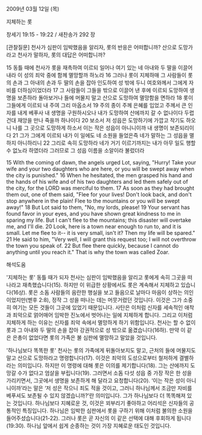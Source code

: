 2009년 03월 12일 (목)

지체하는 롯



창세기 19:15 - 19:22 / 새찬송가 292 장

[관찰질문]
천사가 심판이 임박했음을 알리자, 롯의 반응은 어떠합니까?
산으로 도망가라고 천사가 말하자, 롯의 대답은 어떠합니까?

15 동틀 때에 천사가 롯을 재촉하여 이르되 일어나 여기 있는 네 아내와 두 딸을 이끌어 내라 이 성의 죄악 중에 함께 멸망할까 하노라 
16 그러나 롯이 지체하매 그 사람들이 롯의 손과 그 아내의 손과 두 딸의 손을 잡아 인도하여 성 밖에 두니 여호와께서 그에게 자비를 더하심이었더라 
17 그 사람들이 그들을 밖으로 이끌어 낸 후에 이르되 도망하여 생명을 보존하라 돌아보거나 들에 머물지 말고 산으로 도망하여 멸망함을 면하라 
18 롯이 그들에게 이르되 내 주여 그리 마옵소서
19 주의 종이 주께 은혜를 입었고 주께서 큰 인자를 내게 베푸사 내 생명을 구원하시오나 내가 도망하여 산에까지 갈 수 없나이다 두렵건대 재앙을 만나 죽을까 하나이다 
20 보소서 저 성읍은 도망하기에 가깝고 작기도 하오니 나를 그 곳으로 도망하게 하소서 이는 작은 성읍이 아니니이까 내 생명이 보존되리이다 
21 그가 그에게 이르되 내가 이 일에도 네 소원을 들었은즉 네가 말하는 그 성읍을 멸하지 아니하리니 
22 그리로 속히 도망하라 네가 거기 이르기까지는 내가 아무 일도 행할 수 없노라 하였더라 그러므로 그 성읍 이름을 소알이라 불렀더라  

15 With the coming of dawn, the angels urged Lot, saying, "Hurry! Take your wife and your two daughters who are here, or you will be swept away when the city is punished." 
16 When he hesitated, the men grasped his hand and the hands of his wife and of his two daughters and led them safely out of the city, for the LORD was merciful to them. 
17 As soon as they had brought them out, one of them said, "Flee for your lives! Don't look back, and don't stop anywhere in the plain! Flee to the mountains or you will be swept away!" 
18 But Lot said to them, "No, my lords, please! 
19 Your servant has found favor in your eyes, and you have shown great kindness to me in sparing my life. But I can't flee to the mountains; this disaster will overtake me, and I'll die. 
20 Look, here is a town near enough to run to, and it is small. Let me flee to it-- it is very small, isn't it? Then my life will be spared." 
21 He said to him, "Very well, I will grant this request too; I will not overthrow the town you speak of. 
22 But flee there quickly, because I cannot do anything until you reach it." That is why the town was called Zoar.

해석도움





'지체하는 롯'
 동틀 때가 되자 천사는 심판이 임박했음을 알리고 롯에게 속히 그곳을 떠나라고 재촉했습니다(15). 하지만 이 위급한 상황에서도 롯은 계속해서 지체하고 있습니다(16상). 롯은 소돔 사람들의 음란한 행실을 보고 들음으로 날마다 마음이 상하는 의인이었지만(벧후 2:8), 정작 그 성을 떠나는 데는 머뭇거렸던 것입니다. 이것은 그가 소중히 여기는 모든 것들이 그곳에 있었기 때문입니다. 사탄은 이처럼 신자를 세속적인 애착과 죄악으로 얽어매어 임박한 진노에서 벗어나는 일에 지체하게 합니다. 그리고 이처럼 지체하게 하는 이유는 신자를 죄악 속에서 멸망하게 하기 위함입니다. 천사는 할 수 없이 롯과 그 아내와 두 딸의 손을 잡아 강권적으로 성 밖으로 옮겼습니다(16하). 만약 이 같은 은총이 없었다면 롯의 가족은 불 심판에 멸망하고 말았을 것입니다.     

'하나님보다 똑똑한 롯'
 천사는 롯의 가족에게 뒤돌아보지도 말고, 근처의 들에 머물지도 말고 산으로 도망하라고 명령합니다(17). 이것은 죄악의 도성으로부터 철저하게 결별하라는 의미입니다. 하지만 이 명령에 대해 롯은 이의를 제기합니다(18). 그는 산에까지 도망갈 수가 없다고 엄살을 부립니다(19). 그러면서 소돔 다섯 성읍 중 가장 작은 한 성을 가리키면서, 그곳에서 생명을 보존하게 해 달라고 요청합니다(20). ‘이는 작은 성이 아니니이까’라는 말은 ‘저 성은 작으니 죄도 적을 것이고, 그러니 하나님께서 조금만 자비를 베푸셔도 보존될 수 있지 않겠습니까?’란 의미입니다. 그가 하나님보다 더 똑똑해져 있는 것입니다. 하나님보다 지혜로운 것, 이것은 꾀부리기 좋아하고 어리석은 신자들의 공통적인 특징입니다. 하나님은 임박한 심판에서 롯을 구하기 위해 이처럼 불의한 소원을 들어주셨습니다(21-22). 그러나 롯은 곧 자신의 이 같은 선택에 대해 후회하게 됩니다(19:30). 하나님 앞에서 쉽게 순종하는 것이 가장 지혜로운 태도인 것입니다.